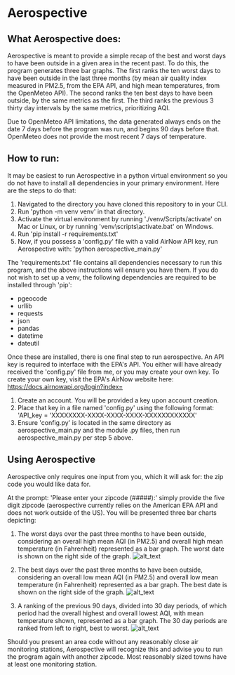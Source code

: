 # Aerospective

## What Aerospective does:

Aerospective is meant to provide a simple recap of the best and worst days to have been outside in a given area in the recent past. To do this, the program generates three bar graphs. The first ranks the ten worst
days to have been outside in the last three months (by mean air quality index measured in PM2.5, from the EPA API, and high mean temperatures, from the OpenMeteo API). The second ranks the ten best days to have
been outside, by the same metrics as the first. The third ranks the previous 3 thirty day intervals by the same metrics, prioritizing AQI.

Due to OpenMeteo API limitations, the data generated always ends on the date 7 days before the program was run, and begins 90 days before that. OpenMeteo does not provide the most recent 7 days of temperature.

## How to run:

It may be easiest to run Aerospective in a python virtual environment so you do not have to install all dependencies in your primary environment. Here are the steps to do that:

1) Navigated to the directory you have cloned this repository to in your CLI.
2) Run 'python -m venv venv' in that directory.
3) Activate the virtual environment by running
'./venv/Scripts/activate' on Mac or Linux, or by running 'venv\scripts\activate.bat' on Windows.
4) Run 'pip install -r requirements.txt'
5) Now, if you possess a 'config.py' file with a valid AirNow API key, run Aerospective with: 
'python aerospective_main.py'

The 'requirements.txt' file contains all dependencies necessary to run this program, and the above instructions will ensure you have them. If you do not wish to set up a venv, the following dependencies are required to be installed through 'pip':
- pgeocode
- urllib
- requests
- json
- pandas
- datetime
- dateutil

Once these are installed, there is one final step to run aerospective. An API key is required to interface with the EPA's API. You either will have already received the 'config.py' file from me, or you may create your own key. To create your own key, visit the EPA's AirNow website here: https://docs.airnowapi.org/login?index= 
1) Create an account. You will be provided a key upon account creation. 
2) Place that key in a file named 'config.py' using the following format:
'API_key = 'XXXXXXXX-XXXX-XXXX-XXXX-XXXXXXXXXXXX'
3) Ensure 'config.py' is located in the same directory as aerospective_main.py and the module .py files, then run aerospective_main.py per step 5 above.


## Using Aerospective

Aerospective only requires one input from you, which it will ask for: the zip code you would like data for. 

At the prompt: 'Please enter your zipcode (#####):'
simply provide the five digit zipcode (aerospective currently relies on the American EPA API and does not work outside of the US). You will be presented three bar charts depicting:

1) The worst days over the past three months to have been outside, considering an overall high mean AQI (in PM2.5) and overall high mean temperature (in Fahrenheit) represented as a bar graph. The worst date is shown on the right side of the graph.
![alt_text](https://i.imgur.com/Fsm9C2M.png)

2) The best days over the past three months to have been outside, considering an overall low mean AQI (in PM2.5) and overall low mean temperature (in Fahrenheit) represented as a bar graph. The best date is shown on the right side of the graph.
![alt_text](https://i.imgur.com/OlX2ksn.png)

3) A ranking of the previous 90 days, divided into 30 day periods, of which period had the overall highest and overall lowest AQI, with mean temperature shown, represented as a bar graph. The 30 day periods are ranked from left to right, best to worst.
![alt_text](https://i.imgur.com/lOXqhO4.png)

Should you present an area code without any reasonably close air monitoring stations, Aerospective will recognize this and advise you to run the program again with another zipcode. Most reasonably sized towns have at least one monitoring station.
